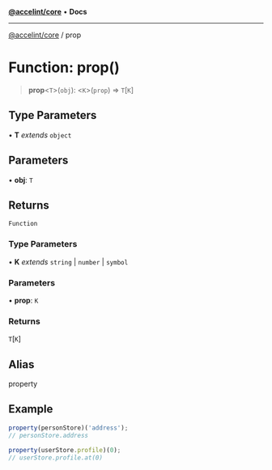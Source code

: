 [**@accelint/core**](../README.md) • **Docs**

***

[@accelint/core](../README.md) / prop

# Function: prop()

> **prop**\<`T`\>(`obj`): \<`K`\>(`prop`) => `T`\[`K`\]

## Type Parameters

• **T** *extends* `object`

## Parameters

• **obj**: `T`

## Returns

`Function`

### Type Parameters

• **K** *extends* `string` \| `number` \| `symbol`

### Parameters

• **prop**: `K`

### Returns

`T`\[`K`\]

## Alias

property

## Example

```ts
property(personStore)('address');
// personStore.address

property(userStore.profile)(0);
// userStore.profile.at(0)
```
